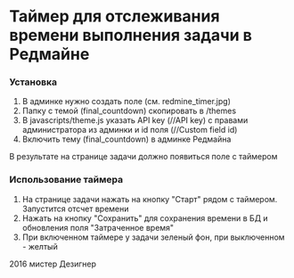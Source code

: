Таймер для отслеживания времени выполнения задачи в Редмайне
=============================================================

### Установка

1. В админке нужно создать поле (см. redmine_timer.jpg)
2. Папку с темой (final_countdown) скопировать в /themes
3. В javascripts/theme.js указать API key (//API key) с правами администратора из админки и id поля (//Custom field id)
4. Включить тему (final_countdown) в админке Редмайна

В результате на странице задачи должно появиться поле с таймером

### Использование таймера

1. На странице задачи нажать на кнопку "Старт" рядом с таймером. Запустится отсчет времени
2. Нажать на кнопку "Сохранить" для сохранения времени в БД и обновления поля "Затраченное время"
3. При включенном таймере у задачи зеленый фон, при выключенном - желтый

2016 мистер Дезигнер
